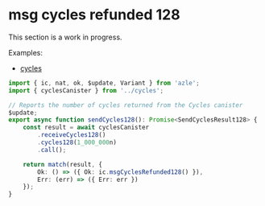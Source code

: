 # msg cycles refunded 128

This section is a work in progress.

Examples:

-   [cycles](https://github.com/demergent-labs/azle/tree/main/examples/cycles)

```typescript
import { ic, nat, ok, $update, Variant } from 'azle';
import { cyclesCanister } from '../cycles';

// Reports the number of cycles returned from the Cycles canister
$update;
export async function sendCycles128(): Promise<SendCyclesResult128> {
    const result = await cyclesCanister
        .receiveCycles128()
        .cycles128(1_000_000n)
        .call();

    return match(result, {
        Ok: () => ({ Ok: ic.msgCyclesRefunded128() }),
        Err: (err) => ({ Err: err })
    });
}
```
